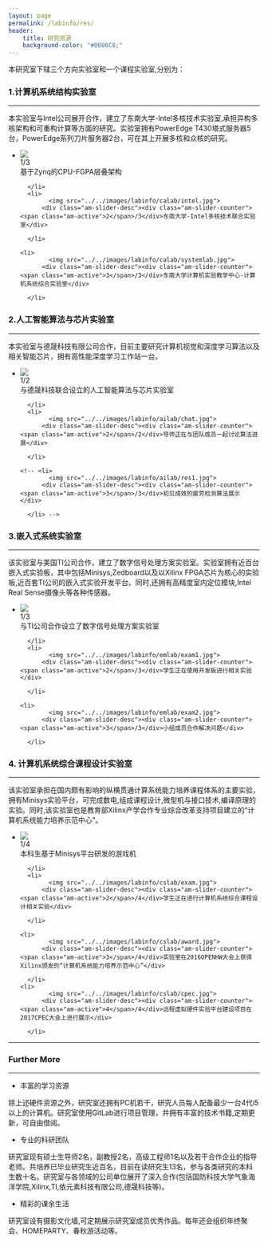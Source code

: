 ```yaml
---
layout: page
permalink: /labinfo/res/
header:
    title: 研究资源
    background-color: "#0086C8;"
---
```


本研究室下辖三个方向实验室和一个课程实验室,分别为：   

### 1.计算机系统结构实验室             

---

本实验室与Intel公司展开合作，建立了东南大学-Intel多核技术实验室,承担异构多核架构和可重构计算等方面的研究。实验室拥有PowerEdge T430塔式服务器5台，PowerEdge系列刀片服务器2台，可在其上开展多核和众核的研究。

  <div data-am-widget="slider" class="am-slider am-slider-c3" data-am-slider='{&quot;controlNav&quot;:false}' >
  <ul class="am-slides">
      <li>
        	<img src="../../images/labinfo/calab/zynq.jpg">
          <div class="am-slider-desc"><div class="am-slider-counter"><span class="am-active">1</span>/3</div>基于Zynq的CPU-FGPA层叠架构</div>
         
      </li>
      <li>
        	<img src="../../images/labinfo/calab/intel.jpg">
          <div class="am-slider-desc"><div class="am-slider-counter"><span class="am-active">2</span>/3</div>东南大学-Intel多核技术联合实验室</div>
         
      </li>
      
	<li>
        	<img src="../../images/labinfo/calab/systemlab.jpg">
          <div class="am-slider-desc"><div class="am-slider-counter"><span class="am-active">3</span>/3</div>东南大学计算机实验教学中心-计算机系统综合实验室</div>
         
      </li>
  </ul>
</div>

### 2.人工智能算法与芯片实验室

---

本实验室与德晟科技有限公司合作，目前主要研究计算机视觉和深度学习算法以及相关智能芯片，拥有高性能深度学习工作站一台。

  <div data-am-widget="slider" class="am-slider am-slider-c3" data-am-slider='{&quot;controlNav&quot;:false}' >
  <ul class="am-slides">
      <li>
        	<img src="../../images/labinfo/ailab/name.jpg">
          <div class="am-slider-desc"><div class="am-slider-counter"><span class="am-active">1</span>/2</div>与德晟科技联合设立的人工智能算法与芯片实验室</div>
         
      </li>
      <li>
        	<img src="../../images/labinfo/ailab/chat.jpg">
          <div class="am-slider-desc"><div class="am-slider-counter"><span class="am-active">2</span>/2</div>导师正在与团队成员一起讨论算法进展</div>
         
      </li>
      
	<!-- <li>
        	<img src="../../images/labinfo/ailab/res1.jpg">
          <div class="am-slider-desc"><div class="am-slider-counter"><span class="am-active">3</span>/3</div>初见成效的疲劳检测算法展示</div>
         
      </li> -->
  </ul>
</div>

### 3.嵌入式系统实验室

---

该实验室与美国TI公司合作，建立了数字信号处理方案实验室。实验室拥有近百台嵌入式实验板，其中包括Minisys,Zedboard以及以Xilinx FPGA芯片为核心的实验板,近百套TI公司的嵌入式实验开发平台。同时,还拥有高精度室内定位模块,Intel Real Sense摄像头等各种传感器。

  <div data-am-widget="slider" class="am-slider am-slider-c3" data-am-slider='{&quot;controlNav&quot;:false}' >
  <ul class="am-slides">
      <li>
        	<img src="../../images/labinfo/emlab/SEU_TI.jpg">
          <div class="am-slider-desc"><div class="am-slider-counter"><span class="am-active">1</span>/3</div>与TI公司合作设立了数字信号处理方案实验室</div>
         
      </li>
      <li>
        	<img src="../../images/labinfo/emlab/exam1.jpg">
          <div class="am-slider-desc"><div class="am-slider-counter"><span class="am-active">2</span>/3</div>学生正在使用开发板进行相关实验</div>
         
      </li>
      
	<li>
        	<img src="../../images/labinfo/emlab/exam2.jpg">
          <div class="am-slider-desc"><div class="am-slider-counter"><span class="am-active">3</span>/3</div>小组成员合作解决问题</div>
         
      </li>
  </ul>
</div>

### 4. 计算机系统综合课程设计实验室

---

该实验室承担在国内颇有影响的纵横贯通计算系统能力培养课程体系的主要实验，拥有Minisys实验平台，可完成数电,组成课程设计,微型机与接口技术,编译原理的实验。同时,该实验室也是教育部Xilinx产学合作专业综合改革支持项目建立的“计算机系统能力培养示范中心”。

<div data-am-widget="slider" class="am-slider am-slider-c3" data-am-slider='{&quot;controlNav&quot;:false}' >
  <ul class="am-slides">
      <li>
        	<img src="../../images/labinfo/cslab/minisys.jpg">
          <div class="am-slider-desc"><div class="am-slider-counter"><span class="am-active">1</span>/4</div>本科生基于Minisys平台研发的游戏机</div>
         
      </li>
      <li>
        	<img src="../../images/labinfo/cslab/exam.jpg">
          <div class="am-slider-desc"><div class="am-slider-counter"><span class="am-active">2</span>/4</div>学生正在进行计算机系统综合课程设计相关实验</div>
         
      </li>
      
	<li>
        	<img src="../../images/labinfo/cslab/award.jpg">
          <div class="am-slider-desc"><div class="am-slider-counter"><span class="am-active">3</span>/4</div>实验室在2016OPENHW大会上获得Xilinx颁发的“计算机系统能力培养示范中心”</div>
         
      </li>
	<li>
        	<img src="../../images/labinfo/cslab/cpec.jpg">
          <div class="am-slider-desc"><div class="am-slider-counter"><span class="am-active">4</span>/4</div>远程虚拟硬件实验平台建设项目在2017CPEC大会上进行展示</div>
         
      </li>
  </ul>
</div>

---

### Further More

---

* 丰富的学习资源	

除上述硬件资源之外，研究室还拥有PC机若干，研究人员每人配备最少一台4代i5以上的计算机。研究室使用GitLab进行项目管理，并拥有丰富的技术书籍,定期更新，可自由借阅。

* 专业的科研团队

研究室现有硕士生导师2名，副教授2名，高级工程师1名以及若干合作企业的指导老师。共培养已毕业研究生近百名，目前在读研究生13名，参与各类研究的本科生数十名。研究室与各领域的公司单位展开了深入合作(包括国防科技大学气象海洋学院,Xilinx,TI,依元素科技有限公司,德晟科技等)。

* 精彩的课余生活

研究室设有摄影文化墙,可定期展示研究室成员优秀作品。每年还会组织年终聚会、HOMEPARTY、春秋游活动等。




